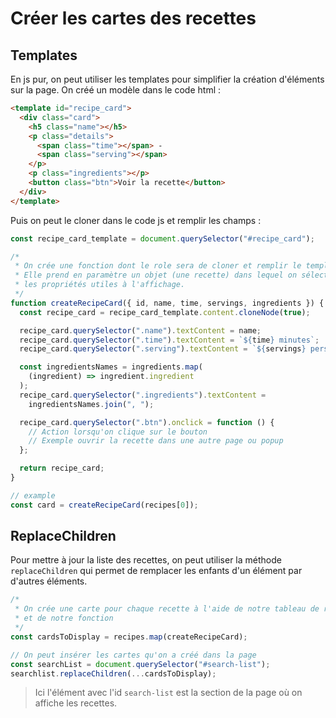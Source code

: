 # Créer les cartes des recettes

## Templates

En js pur, on peut utiliser les templates pour simplifier la création d'éléments sur la page.
On créé un modèle dans le code html :

```html
<template id="recipe_card">
  <div class="card">
    <h5 class="name"></h5>
    <p class="details">
      <span class="time"></span> -
      <span class="serving"></span>
    </p>
    <p class="ingredients"></p>
    <button class="btn">Voir la recette</button>
  </div>
</template>
```

Puis on peut le cloner dans le code js et remplir les champs :

```javascript
const recipe_card_template = document.querySelector("#recipe_card");

/*
 * On crée une fonction dont le role sera de cloner et remplir le template.
 * Elle prend en paramètre un objet (une recette) dans lequel on sélectionne
 * les propriétés utiles à l'affichage.
 */
function createRecipeCard({ id, name, time, servings, ingredients }) {
  const recipe_card = recipe_card_template.content.cloneNode(true);

  recipe_card.querySelector(".name").textContent = name;
  recipe_card.querySelector(".time").textContent = `${time} minutes`;
  recipe_card.querySelector(".serving").textContent = `${servings} personnes`;

  const ingredientsNames = ingredients.map(
    (ingredient) => ingredient.ingredient
  );
  recipe_card.querySelector(".ingredients").textContent =
    ingredientsNames.join(", ");

  recipe_card.querySelector(".btn").onclick = function () {
    // Action lorsqu'on clique sur le bouton
    // Exemple ouvrir la recette dans une autre page ou popup
  };

  return recipe_card;
}

// example
const card = createRecipeCard(recipes[0]);
```

## ReplaceChildren

Pour mettre à jour la liste des recettes, on peut utiliser la méthode `replaceChildren`
qui permet de remplacer les enfants d'un élément par d'autres éléments.

```javascript
/*
 * On crée une carte pour chaque recette à l'aide de notre tableau de recette
 * et de notre fonction
 */
const cardsToDisplay = recipes.map(createRecipeCard);

// On peut insérer les cartes qu'on a créé dans la page
const searchList = document.querySelector("#search-list");
searchlist.replaceChildren(...cardsToDisplay);
```

> Ici l'élément avec l'id `search-list` est la section de la page où on affiche les recettes.

